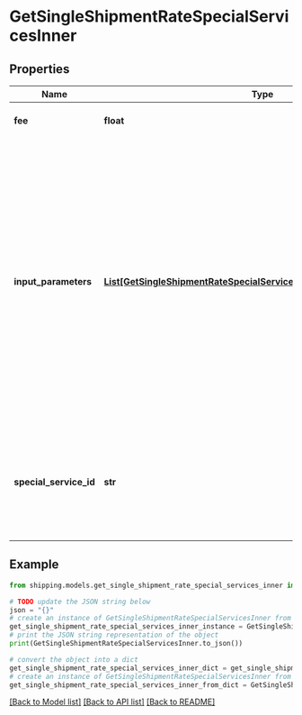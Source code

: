 # GetSingleShipmentRateSpecialServicesInner


## Properties

Name | Type | Description | Notes
------------ | ------------- | ------------- | -------------
**fee** | **float** | The amount of the specialSevice. | [optional] 
**input_parameters** | [**List[GetSingleShipmentRateSpecialServicesInnerInputParametersInner]**](GetSingleShipmentRateSpecialServicesInnerInputParametersInner.md) | &gt;-The parameters to set for the special service, such as an insurance value or a receipt-number format. This is required if the specialservice requires input parameters. If a special service does not require input parameters, you can either leave out the array or pass an empty array. | [optional] 
**special_service_id** | **str** | A unique identifier associated to the Special Service , which depends on the carrier based service. | [optional] 

## Example

```python
from shipping.models.get_single_shipment_rate_special_services_inner import GetSingleShipmentRateSpecialServicesInner

# TODO update the JSON string below
json = "{}"
# create an instance of GetSingleShipmentRateSpecialServicesInner from a JSON string
get_single_shipment_rate_special_services_inner_instance = GetSingleShipmentRateSpecialServicesInner.from_json(json)
# print the JSON string representation of the object
print(GetSingleShipmentRateSpecialServicesInner.to_json())

# convert the object into a dict
get_single_shipment_rate_special_services_inner_dict = get_single_shipment_rate_special_services_inner_instance.to_dict()
# create an instance of GetSingleShipmentRateSpecialServicesInner from a dict
get_single_shipment_rate_special_services_inner_from_dict = GetSingleShipmentRateSpecialServicesInner.from_dict(get_single_shipment_rate_special_services_inner_dict)
```
[[Back to Model list]](../README.md#documentation-for-models) [[Back to API list]](../README.md#documentation-for-api-endpoints) [[Back to README]](../README.md)


